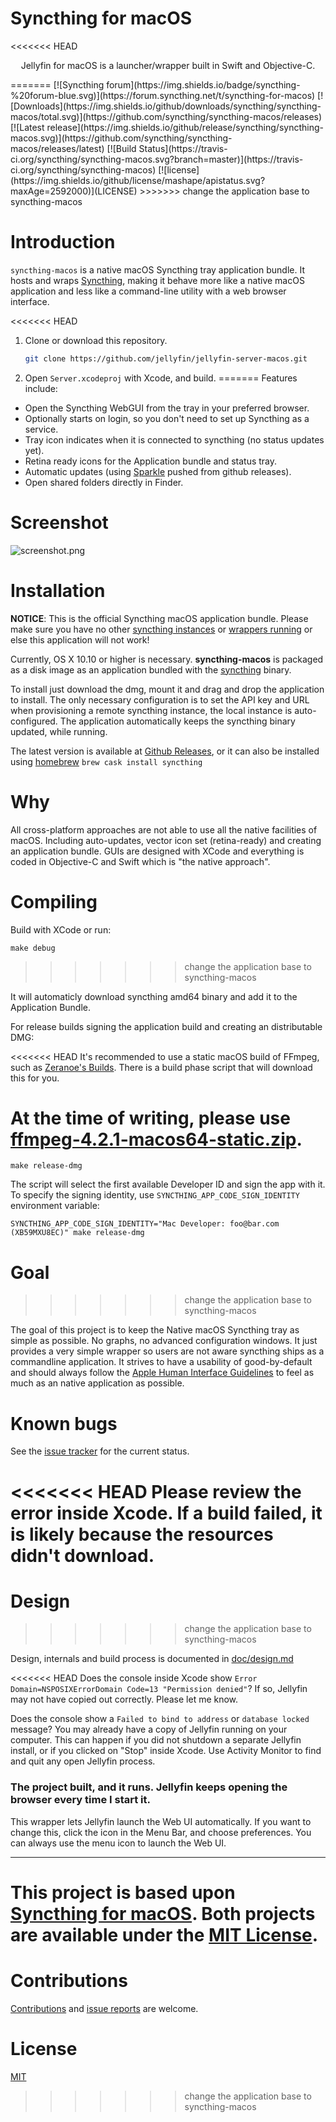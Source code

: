 # Syncthing for macOS

<<<<<<< HEAD
<p align="center">
Jellyfin for macOS is a launcher/wrapper built in Swift and Objective-C.
</p>
=======
[![Syncthing forum](https://img.shields.io/badge/syncthing-%20forum-blue.svg)](https://forum.syncthing.net/t/syncthing-for-macos)
[![Downloads](https://img.shields.io/github/downloads/syncthing/syncthing-macos/total.svg)](https://github.com/syncthing/syncthing-macos/releases) [![Latest release](https://img.shields.io/github/release/syncthing/syncthing-macos.svg)](https://github.com/syncthing/syncthing-macos/releases/latest) [![Build Status](https://travis-ci.org/syncthing/syncthing-macos.svg?branch=master)](https://travis-ci.org/syncthing/syncthing-macos) [![license](https://img.shields.io/github/license/mashape/apistatus.svg?maxAge=2592000)](LICENSE)
>>>>>>> change the application base to syncthing-macos

# Introduction

`syncthing-macos` is a native macOS Syncthing tray application bundle. It hosts and wraps [Syncthing](https://syncthing.net), making it behave more like a native macOS application and less like a command-line utility with a web browser interface.

<<<<<<< HEAD
1. Clone or download this repository.
   ```sh
   git clone https://github.com/jellyfin/jellyfin-server-macos.git
   ```
2. Open `Server.xcodeproj` with Xcode, and build.
=======
Features include:

 * Open the Syncthing WebGUI from the tray in your preferred browser.
 * Optionally starts on login, so you don't need to set up Syncthing as a service.
 * Tray icon indicates when it is connected to syncthing (no status updates yet).
 * Retina ready icons for the Application bundle and status tray.
 * Automatic updates (using [Sparkle](https://sparkle-project.org) pushed from github releases).
 * Open shared folders directly in Finder.

# Screenshot

<img alt="screenshot.png" src="https://user-images.githubusercontent.com/1050166/48157165-35970f00-e2cf-11e8-8009-10bfbf7fbce2.png">

# Installation

**NOTICE**: This is the official Syncthing macOS application bundle. Please make sure you have no other [syncthing instances](https://docs.syncthing.net/users/autostart.html#macos)
            or [wrappers running](https://docs.syncthing.net/users/contrib.html#mac-os) or else this application will not work!

Currently, OS X 10.10 or higher is necessary. **syncthing-macos** is packaged as a disk image as an application bundled with the [syncthing](https://github.com/syncthing/syncthing) binary.

To install just download the dmg, mount it and drag and drop the application to install. The only necessary configuration is to set the API key and URL when provisioning a remote syncthing instance, the local instance is auto-configured. The application automatically keeps the syncthing binary updated, while running.

The latest version is available at [Github Releases](https://github.com/syncthing/syncthing-macos/releases/latest), or it can also be installed using [homebrew](https://github.com/Homebrew/homebrew-cask) `brew cask install syncthing`

# Why

All cross-platform approaches are not able to use all the native facilities of macOS. Including auto-updates,
 vector icon set (retina-ready) and creating an application bundle. GUIs are designed with XCode and everything
 is coded in Objective-C and Swift which is "the native approach".

# Compiling

Build with XCode or run:

```
make debug
```
>>>>>>> change the application base to syncthing-macos

It will automaticly download syncthing amd64 binary and add it to the Application Bundle.

For release builds signing the application build and creating an distributable DMG:

<<<<<<< HEAD
It's recommended to use a static macOS build of FFmpeg, such as [Zeranoe's Builds](https://ffmpeg.zeranoe.com/builds/macos64/static/). There is a build phase script that will download this for you.

At the time of writing, please use [ffmpeg-4.2.1-macos64-static.zip](https://ffmpeg.zeranoe.com/builds/macos64/static/ffmpeg-4.2.1-macos64-static.zip).
=======
```
make release-dmg
```

The script will select the first available Developer ID and sign the app with it. To specify the signing identity, use `SYNCTHING_APP_CODE_SIGN_IDENTITY` environment variable:

```
SYNCTHING_APP_CODE_SIGN_IDENTITY="Mac Developer: foo@bar.com (XB59MXU8EC)" make release-dmg
```

# Goal
>>>>>>> change the application base to syncthing-macos

The goal of this project is to keep the Native macOS Syncthing tray as simple as possible. No graphs, no advanced configuration
 windows. It just provides a very simple wrapper so users are not aware syncthing ships as a commandline application. It strives to have a usability of good-by-default and should always follow the [Apple Human Interface Guidelines](https://developer.apple.com/design/human-interface-guidelines/macos) to feel as much as an native application as possible.

# Known bugs

See the [issue tracker](https://github.com/syncthing/syncthing-macos/issues) for the current status.

<<<<<<< HEAD
Please review the error inside Xcode. If a build failed, it is likely because the resources didn't download.
=======
# Design
>>>>>>> change the application base to syncthing-macos

Design, internals and build process is documented in [doc/design.md](doc/design.md)

<<<<<<< HEAD
Does the console inside Xcode show `Error Domain=NSPOSIXErrorDomain Code=13 "Permission denied"`? If so, Jellyfin may not have copied out correctly. Please let me know.

Does the console show a `Failed to bind to address` or `database locked` message? You may already have a copy of Jellyfin running on your computer. This can happen if you did not shutdown a separate Jellyfin install, or if you clicked on "Stop" inside Xcode. Use Activity Monitor to find and quit any open Jellyfin process.

### The project built, and it runs. Jellyfin keeps opening the browser every time I start it.

This wrapper lets Jellyfin launch the Web UI automatically. If you want to change this, click the icon in the Menu Bar, and choose preferences. You can always use the menu icon to launch the Web UI.

---
This project is based upon [Syncthing for macOS](https://github.com/syncthing/syncthing-macos). Both projects are available under the [MIT License](LICENSE).
=======
# Contributions

[Contributions](CONTRIBUTING.md) and [issue reports](https://github.com/syncthing/syncthing-macos/issues) are welcome.

# License

[MIT](LICENSE)
>>>>>>> change the application base to syncthing-macos
